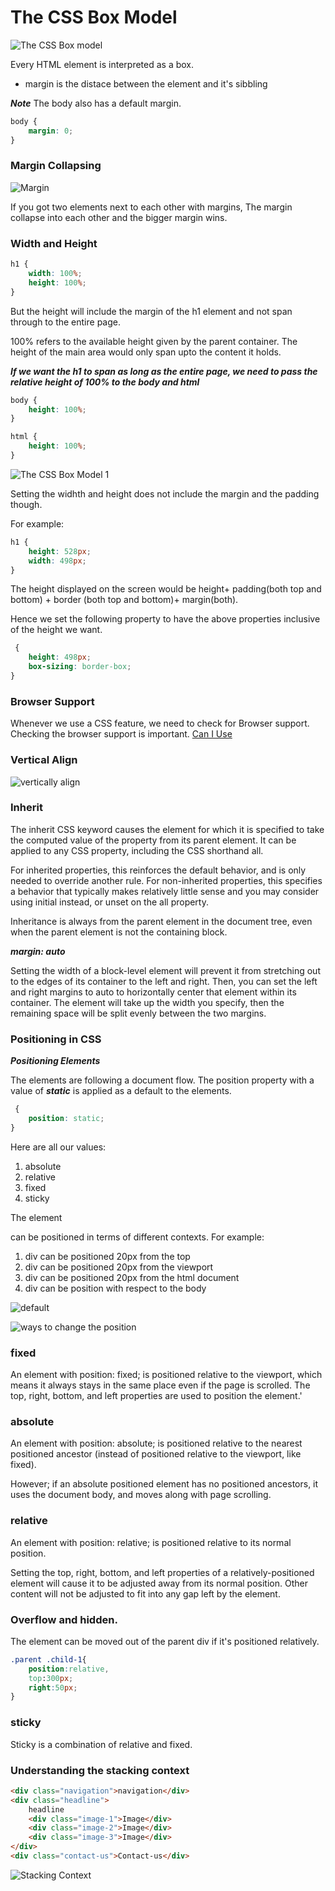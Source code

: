 # The CSS Box Model

![The CSS Box model](https://user-images.githubusercontent.com/15992276/59133394-d91fcf00-8945-11e9-9003-5b11a44cabf4.JPG)

Every HTML element is interpreted as a box.

- margin is the distace between the element and it's sibbling

**_Note_**
The body also has a default margin.

```css
body {
	margin: 0;
}
```

### Margin Collapsing

![Margin](https://user-images.githubusercontent.com/15992276/59133392-d91fcf00-8945-11e9-8ea5-78356cdde79e.JPG)

If you got two elements next to each other with margins,
The margin collapse into each other and the bigger margin
wins.

### Width and Height

```css
h1 {
	width: 100%;
	height: 100%;
}
```

But the height will include the margin of the h1 element
and not span through to the entire page.

100% refers to the available height given by the parent
container. The height of the main area would only span
upto the content it holds.

**_If we want the h1 to span as long as the entire page, we need to pass the relative height of 100% to the body and html_**

```css
body {
	height: 100%;
}

html {
	height: 100%;
}
```

![The CSS Box Model 1](https://user-images.githubusercontent.com/15992276/59133393-d91fcf00-8945-11e9-8f39-40d50d1be3ac.JPG)

Setting the widhth and height does not
include the margin and the padding though.

For example:

```css
h1 {
	height: 528px;
	width: 498px;
}
```

The height displayed on the screen would be
height+ padding(both top and bottom) + border (both top and bottom)+ margin(both).

Hence we set the following property to have the above properties inclusive of the height
we want.

```css
 {
	height: 498px;
	box-sizing: border-box;
}
```

### Browser Support

Whenever we use a CSS feature, we
need to check for Browser support. Checking the browser support is important.
[Can I Use](https://caniuse.com/)

### Vertical Align

![vertically align](https://user-images.githubusercontent.com/15992276/59142143-53247800-8987-11e9-96ef-515dc69055d5.JPG)

### Inherit

The inherit CSS keyword causes the element for which it is specified to take the computed value of the property from its parent element. It can be applied to any CSS property, including the CSS shorthand all.

For inherited properties, this reinforces the default behavior, and is only needed to override another rule. For non-inherited properties, this specifies a behavior that typically makes relatively little sense and you may consider using initial instead, or unset on the all property.

Inheritance is always from the parent element in the document tree, even when the parent element is not the containing block.

**_margin: auto_**

Setting the width of a block-level element will prevent it from stretching out to the edges of its container to the left and right. Then, you can set the left and right margins to auto to horizontally center that element within its container. The element will take up the width you specify, then the remaining space will be split evenly between the two margins.

### Positioning in CSS

**_Positioning Elements_**

The elements are following a document flow.
The position property with a value of **_static_** is applied as a default to the elements.

```css
 {
	position: static;
}
```

Here are all our values:

1. absolute
2. relative
3. fixed
4. sticky

The element <div> can be positioned in terms of different contexts. For example:

1. div can be positioned 20px from the top
2. div can be positioned 20px from the viewport
3. div can be positioned 20px from the html document
4. div can be position with respect to the body

![default](https://user-images.githubusercontent.com/15992276/59557337-719cfb80-8fa5-11e9-8d5a-530f338f02a8.JPG)

![ways to change the position](https://user-images.githubusercontent.com/15992276/59557338-719cfb80-8fa5-11e9-849e-d5bc0489a230.JPG)

### fixed

An element with position: fixed; is positioned relative to the viewport, which means it always stays in the same place even if the page is scrolled. The top, right, bottom, and left properties are used to position the element.'

### absolute

An element with position: absolute; is positioned relative to the nearest positioned ancestor (instead of positioned relative to the viewport, like fixed).

However; if an absolute positioned element has no positioned ancestors, it uses the document body, and moves along with page scrolling.

### relative

An element with position: relative; is positioned relative to its normal position.

Setting the top, right, bottom, and left properties of a relatively-positioned element will cause it to be adjusted away from its normal position. Other content will not be adjusted to fit into any gap left by the element.

### Overflow and hidden.

The element can be moved out of the parent div if it's positioned relatively.

```css
.parent .child-1{
	position:relative,
	top:300px;
	right:50px;
}
```

### sticky

Sticky is a combination of relative and fixed.

### Understanding the stacking context

```html
<div class="navigation">navigation</div>
<div class="headline">
	headline
	<div class="image-1">Image</div>
	<div class="image-2">Image</div>
	<div class="image-3">Image</div>
</div>
<div class="contact-us">Contact-us</div>

```

![Stacking Context](https://user-images.githubusercontent.com/15992276/59557512-72d02780-8fa9-11e9-8d39-cf240b6a6fd4.JPG)
